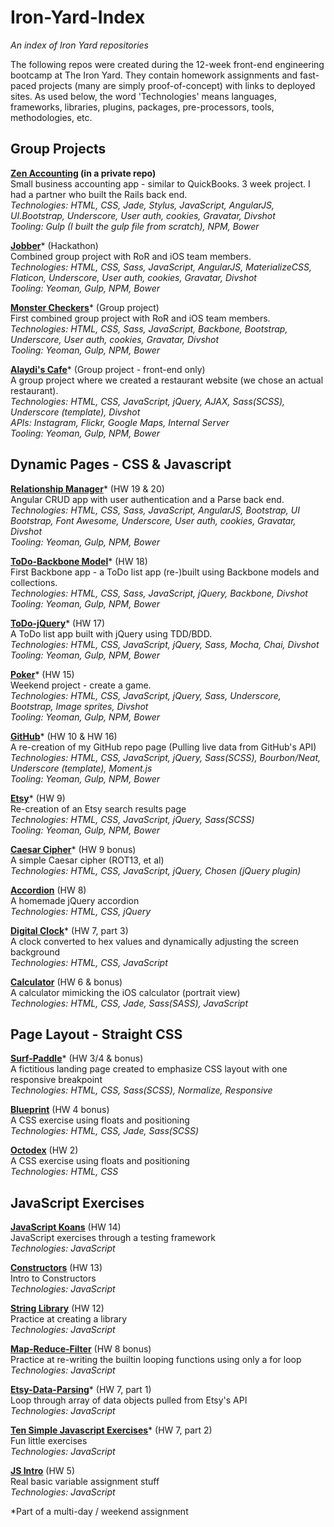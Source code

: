 # Iron-Yard-Index
*An index of Iron Yard repositories*

The following repos were created during the 12-week front-end engineering bootcamp at The Iron Yard.  They contain homework assignments and fast-paced projects (many are simply proof-of-concept) with links to deployed sites.  As used below, the word 'Technologies' means languages, frameworks, libraries, plugins, packages, pre-processors, tools, methodologies, etc.

## Group Projects

**[Zen Accounting](http://development.bholben-zen.divshot.io) (in a private repo)**  
Small business accounting app - similar to QuickBooks.  3 week project.  I had a partner who built the Rails back end.  
*Technologies: HTML, CSS, Jade, Stylus, JavaScript, AngularJS, UI.Bootstrap, Underscore, User auth, cookies, Gravatar, Divshot*  
*Tooling: Gulp (I built the gulp file from scratch), NPM, Bower*  

**[Jobber](https://github.com/bholben/Jobber)*** (Hackathon)  
Combined group project with RoR and iOS team members.  
*Technologies: HTML, CSS, Sass, JavaScript, AngularJS, MaterializeCSS, Flaticon, Underscore, User auth, cookies, Gravatar, Divshot*  
*Tooling: Yeoman, Gulp, NPM, Bower*  

**[Monster Checkers](https://github.com/bholben/Checkers)*** (Group project)  
First combined group project with RoR and iOS team members.  
*Technologies: HTML, CSS, Sass, JavaScript, Backbone, Bootstrap, Underscore, User auth, cookies, Gravatar, Divshot*  
*Tooling: Yeoman, Gulp, NPM, Bower*  

**[Alaydi's Cafe](https://github.com/bholben/Alaydis-Cafe)*** (Group project - front-end only)  
A group project where we created a restaurant website (we chose an actual restaurant).  
*Technologies: HTML, CSS, JavaScript, jQuery, AJAX, Sass(SCSS), Underscore (template), Divshot*  
*APIs: Instagram, Flickr, Google Maps, Internal Server*  
*Tooling: Yeoman, Gulp, NPM, Bower*  


## Dynamic Pages - CSS & Javascript

**[Relationship Manager](https://github.com/bholben/Relationship-Manager)*** (HW 19 & 20)  
Angular CRUD app with user authentication and a Parse back end.  
*Technologies: HTML, CSS, Sass, JavaScript, AngularJS, Bootstrap, UI Bootstrap, Font Awesome, Underscore, User auth, cookies, Gravatar, Divshot*  
*Tooling: Yeoman, Gulp, NPM, Bower*  

**[ToDo-Backbone Model](https://github.com/bholben/ToDo-Backbone)*** (HW 18)  
First Backbone app - a ToDo list app (re-)built using Backbone models and collections.  
*Technologies: HTML, CSS, Sass, JavaScript, jQuery, Backbone, Divshot*  
*Tooling: Yeoman, Gulp, NPM, Bower*  

**[ToDo-jQuery](https://github.com/bholben/ToDo-jQuery)*** (HW 17)  
A ToDo list app built with jQuery using TDD/BDD.  
*Technologies: HTML, CSS, JavaScript, jQuery, Sass, Mocha, Chai, Divshot*  
*Tooling: Yeoman, Gulp, NPM, Bower*  

**[Poker](https://github.com/bholben/Poker)*** (HW 15)  
Weekend project - create a game.  
*Technologies: HTML, CSS, JavaScript, jQuery, Sass, Underscore, Bootstrap, Image sprites, Divshot*  
*Tooling: Yeoman, Gulp, NPM, Bower*  

**[GitHub](https://github.com/bholben/GitHub)*** (HW 10 & HW 16)  
A re-creation of my GitHub repo page (Pulling live data from GitHub's API)  
*Technologies: HTML, CSS, JavaScript, jQuery, Sass(SCSS), Bourbon/Neat, Underscore (template), Moment.js*  
*Tooling: Yeoman, Gulp, NPM, Bower*  

**[Etsy](https://github.com/bholben/Etsy)*** (HW 9)  
Re-creation of an Etsy search results page  
*Technologies: HTML, CSS, JavaScript, jQuery, Sass(SCSS)*  
*Tooling: Yeoman, Gulp, NPM, Bower*  

**[Caesar Cipher](https://github.com/bholben/Caesar-Cipher)*** (HW 9 bonus)  
A simple Caesar cipher (ROT13, et al)  
*Technologies: HTML, CSS, JavaScript, jQuery, Chosen (jQuery plugin)*  

**[Accordion](https://github.com/bholben/Accordion)** (HW 8)  
A homemade jQuery accordion  
*Technologies: HTML, CSS, jQuery*  

**[Digital Clock](https://github.com/bholben/Digital-Clock)*** (HW 7, part 3)  
A clock converted to hex values and dynamically adjusting the screen background  
*Technologies: HTML, CSS, JavaScript*  

**[Calculator](https://github.com/bholben/Calculator)** (HW 6 & bonus)  
A calculator mimicking the iOS calculator (portrait view)  
*Technologies: HTML, CSS, Jade, Sass(SASS), JavaScript*  


## Page Layout - Straight CSS

**[Surf-Paddle](https://github.com/bholben/Surf-Paddle)*** (HW 3/4 & bonus)  
A fictitious landing page created to emphasize CSS layout with one responsive breakpoint  
*Technologies: HTML, CSS, Sass(SCSS), Normalize, Responsive*  

**[Blueprint](https://github.com/bholben/Blueprint)** (HW 4 bonus)  
A CSS exercise using floats and positioning  
*Technologies: HTML, CSS, Jade, Sass(SCSS)*  

**[Octodex](https://github.com/bholben/Octodex)** (HW 2)  
A CSS exercise using floats and positioning  
*Technologies: HTML, CSS*  


## JavaScript Exercises

**[JavaScript Koans](https://github.com/bholben/javascript-koans)** (HW 14)  
JavaScript exercises through a testing framework  
*Technologies: JavaScript*  

**[Constructors](https://github.com/bholben/Constructors)** (HW 13)  
Intro to Constructors  
*Technologies: JavaScript*  

**[String Library](https://github.com/bholben/String-Library)** (HW 12)  
Practice at creating a library  
*Technologies: JavaScript*  

**[Map-Reduce-Filter](https://github.com/bholben/Map-Reduce-Filter)** (HW 8 bonus)  
Practice at re-writing the builtin looping functions using only a for loop  
*Technologies: JavaScript*  

**[Etsy-Data-Parsing](https://github.com/bholben/Etsy-Data-Parsing)*** (HW 7, part 1)  
Loop through array of data objects pulled from Etsy's API  
*Technologies: JavaScript*  

**[Ten Simple Javascript Exercises](https://github.com/bholben/Ten-Simple-Javascript-Exercises)*** (HW 7, part 2)  
Fun little exercises  
*Technologies: JavaScript*  

**[JS Intro](https://github.com/bholben/JS-Intro)** (HW 5)  
Real basic variable assignment stuff  
*Technologies: JavaScript*  

*Part of a multi-day / weekend assignment  
